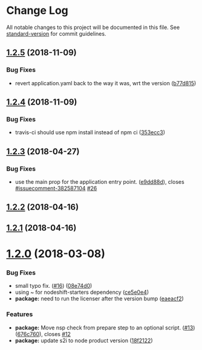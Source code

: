 # Change Log

All notable changes to this project will be documented in this file. See [standard-version](https://github.com/conventional-changelog/standard-version) for commit guidelines.

<a name="1.2.5"></a>
## [1.2.5](https://github.com/nodeshift-starters/nodejs-rest-http-redhat/compare/v1.2.4...v1.2.5) (2018-11-09)


### Bug Fixes

* revert application.yaml back to the way it was, wrt the version ([b77d815](https://github.com/nodeshift-starters/nodejs-rest-http-redhat/commit/b77d815))



<a name="1.2.4"></a>
## [1.2.4](https://github.com/nodeshift-starters/nodejs-rest-http-redhat/compare/v1.2.3...v1.2.4) (2018-11-09)


### Bug Fixes

* travis-ci should use npm install instead of npm ci ([353ecc3](https://github.com/nodeshift-starters/nodejs-rest-http-redhat/commit/353ecc3))



<a name="1.2.3"></a>
## [1.2.3](https://github.com/nodeshift-starters/nodejs-rest-http-redhat/compare/v1.2.2...v1.2.3) (2018-04-27)


### Bug Fixes

* use the main prop for the application entry point. ([e9dd88d](https://github.com/nodeshift-starters/nodejs-rest-http-redhat/commit/e9dd88d)), closes [#issuecomment-382587104](https://github.com/nodeshift-starters/nodejs-rest-http-redhat/issues/issuecomment-382587104) [#26](https://github.com/nodeshift-starters/nodejs-rest-http-redhat/issues/26)



<a name="1.2.2"></a>
## [1.2.2](https://github.com/nodeshift-starters/nodejs-rest-http-redhat/compare/v1.2.1...v1.2.2) (2018-04-16)



<a name="1.2.1"></a>
## [1.2.1](https://github.com/nodeshift-starters/nodejs-rest-http-redhat/compare/v1.2.0...v1.2.1) (2018-04-16)



<a name="1.2.0"></a>
# [1.2.0](https://github.com/nodeshift-starters/nodejs-rest-http-redhat/compare/v1.1.1...v1.2.0) (2018-03-08)


### Bug Fixes

* small typo fix. ([#16](https://github.com/nodeshift-starters/nodejs-rest-http-redhat/issues/16)) ([08e74d0](https://github.com/nodeshift-starters/nodejs-rest-http-redhat/commit/08e74d0))
* using ~ for nodeshift-starters dependency ([ce5e0e4](https://github.com/nodeshift-starters/nodejs-rest-http-redhat/commit/ce5e0e4))
* **package:** need to run the licenser after the version bump ([eaeacf2](https://github.com/nodeshift-starters/nodejs-rest-http-redhat/commit/eaeacf2))


### Features

* **package:** Move nsp check from prepare step to an optional script. ([#13](https://github.com/nodeshift-starters/nodejs-rest-http-redhat/issues/13)) ([676c760](https://github.com/nodeshift-starters/nodejs-rest-http-redhat/commit/676c760)), closes [#12](https://github.com/nodeshift-starters/nodejs-rest-http-redhat/issues/12)
* **package:** update s2i to node product version ([18f2122](https://github.com/nodeshift-starters/nodejs-rest-http-redhat/commit/18f2122))

